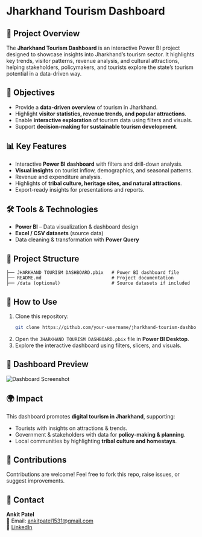 # Jharkhand Tourism Dashboard

## 📌 Project Overview
The **Jharkhand Tourism Dashboard** is an interactive Power BI project designed to showcase insights into Jharkhand’s tourism sector. It highlights key trends, visitor patterns, revenue analysis, and cultural attractions, helping stakeholders, policymakers, and tourists explore the state’s tourism potential in a data-driven way.

## 🎯 Objectives
- Provide a **data-driven overview** of tourism in Jharkhand.  
- Highlight **visitor statistics, revenue trends, and popular attractions**.  
- Enable **interactive exploration** of tourism data using filters and visuals.  
- Support **decision-making for sustainable tourism development**.  

## 📊 Key Features
- Interactive **Power BI dashboard** with filters and drill-down analysis.  
- **Visual insights** on tourist inflow, demographics, and seasonal patterns.  
- Revenue and expenditure analysis.  
- Highlights of **tribal culture, heritage sites, and natural attractions**.  
- Export-ready insights for presentations and reports.  

## 🛠️ Tools & Technologies
- **Power BI** – Data visualization & dashboard design  
- **Excel / CSV datasets** (source data)  
- Data cleaning & transformation with **Power Query**  

## 📂 Project Structure
```
├── JHARKHAND TOURISM DASHBOARD.pbix   # Power BI dashboard file
├── README.md                          # Project documentation
├── /data (optional)                   # Source datasets if included
```

## 🚀 How to Use
1. Clone this repository:
   ```bash
   git clone https://github.com/your-username/jharkhand-tourism-dashboard.git
   ```
2. Open the `JHARKHAND TOURISM DASHBOARD.pbix` file in **Power BI Desktop**.  
3. Explore the interactive dashboard using filters, slicers, and visuals.  

## 📸 Dashboard Preview
![Dashboard Screenshot]([images/dashboard.png](https://github.com/ankitpatel0/Jharkhand-Tourism-Dashboard-PowerBI/blob/main/SECOND%20PAGE.png))
 

## 🌍 Impact
This dashboard promotes **digital tourism in Jharkhand**, supporting:  
- Tourists with insights on attractions & trends.  
- Government & stakeholders with data for **policy-making & planning**.  
- Local communities by highlighting **tribal culture and homestays**.  

## 🤝 Contributions
Contributions are welcome! Feel free to fork this repo, raise issues, or suggest improvements.  

## 📧 Contact
**Ankit Patel**  
📩 Email: ankitpatel1531@gmail.com  
🔗 [LinkedIn](https://www.linkedin.com/in/ankit-patel-03b0a7291/)  
